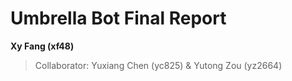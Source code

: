 # Umbrella Bot Final Report 

**Xy Fang (xf48)**

>   Collaborator: Yuxiang Chen (yc825) & Yutong Zou (yz2664)
